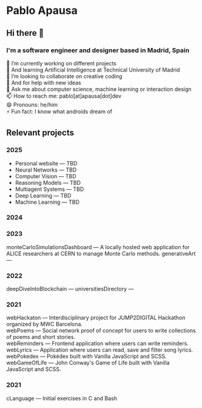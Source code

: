 # Pablo Apausa

## Hi there 👋

### I'm a software engineer and designer based in Madrid, Spain

🔭 I’m currently working on different projects  
🌱 And learning Artificial Intelligence at Technical University of Madrid  
👯 I’m looking to collaborate on creative coding  
🤔 And for help with new ideas  
💬 Ask me about computer science, machine learning or interaction design  
📫 How to reach me: pablo[at]apausa[dot]dev  
😄 Pronouns: he/him  
⚡ Fun fact: I know what androids dream of  

## Relevant projects

### 2025

- Personal website — TBD
- Neural Networks — TBD
- Computer Vision — TBD
- Reasoning Models — TBD
- Multiagent Systems — TBD
- Deep Learning — TBD
- Machine Learning — TBD

### 2024


### 2023

monteCarloSimulationsDashboard — A locally hosted web application for ALICE researchers at CERN to manage Monte Carlo methods.
generativeArt — 

### 2022

deepDiveIntoBlockchain — 
universitiesDirectory — 

### 2021

webHackaton — Interdisciplinary project for JUMP2DIGITAL Hackathon organized by MWC Barcelona.  
webPoems —  Social network proof of concept for users to write collections of poems and short stories.  
webReminders — Frontend application where users can write reminders.  
webLyrics — Application where users can read, save and filter song lyrics.  
webPokedex — Pokédex built with Vanilla JavaScript and SCSS.  
webGameOfLife — John Conway's Game of Life built with Vanilla JavaScript and SCSS.  

### 2021

cLanguage — Initial exercises in C and Bash 
